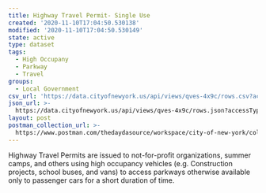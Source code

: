 ```yaml
---
title: Highway Travel Permit- Single Use
created: '2020-11-10T17:04:50.530138'
modified: '2020-11-10T17:04:50.530149'
state: active
type: dataset
tags:
  - High Occupany
  - Parkway
  - Travel
groups:
  - Local Government
csv_url: 'https://data.cityofnewyork.us/api/views/qves-4x9c/rows.csv?accessType=DOWNLOAD'
json_url: >-
  https://data.cityofnewyork.us/api/views/qves-4x9c/rows.json?accessType=DOWNLOAD
layout: post
postman_collection_url: >-
  https://www.postman.com/thedaydasource/workspace/city-of-new-york/collection/15909983-3d7a7778-7bb3-49a2-bae1-e49b368572cc
---
```

Highway Travel Permits are issued to not-for-profit organizations, summer camps, and others using high occupancy vehicles (e.g. Construction projects, school buses, and vans) to access parkways otherwise available only to passenger cars for a short duration of time.
